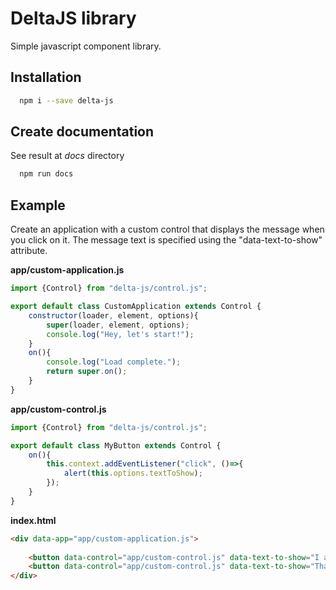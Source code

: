 DeltaJS library
=========

Simple javascript component library.

## Installation

```bash
  npm i --save delta-js
```
## Create documentation

See result at _docs_ directory 
```bash
  npm run docs
```

## Example

Create an application with a custom control that displays the message when you click on it. 
The message text is specified using the "data-text-to-show" attribute.

**app/custom-application.js**
```js
import {Control} from "delta-js/control.js";

export default class CustomApplication extends Control {
    constructor(loader, element, options){
        super(loader, element, options);
        console.log("Hey, let's start!");
    }
    on(){
        console.log("Load complete.");
        return super.on();
    }
}
```
**app/custom-control.js**
```js
import {Control} from "delta-js/control.js";

export default class MyButton extends Control {
    on(){
        this.context.addEventListener("click", ()=>{
            alert(this.options.textToShow);
        });
    }
}
```

**index.html**
```html
<div data-app="app/custom-application.js">
    
    <button data-control="app/custom-control.js" data-text-to-show="I am clicked!">Click me</button>
    <button data-control="app/custom-control.js" data-text-to-show="Thank You!">And me</button>
</div>
```





